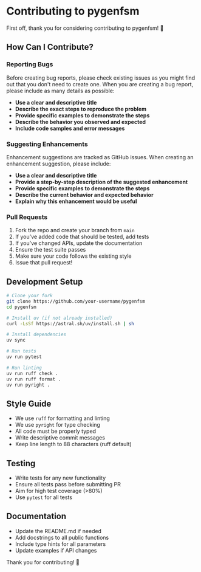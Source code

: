 # Contributing to pygenfsm

First off, thank you for considering contributing to pygenfsm! 🎉

## How Can I Contribute?

### Reporting Bugs

Before creating bug reports, please check existing issues as you might find out that you don't need to create one. When you are creating a bug report, please include as many details as possible:

- **Use a clear and descriptive title**
- **Describe the exact steps to reproduce the problem**
- **Provide specific examples to demonstrate the steps**
- **Describe the behavior you observed and expected**
- **Include code samples and error messages**

### Suggesting Enhancements

Enhancement suggestions are tracked as GitHub issues. When creating an enhancement suggestion, please include:

- **Use a clear and descriptive title**
- **Provide a step-by-step description of the suggested enhancement**
- **Provide specific examples to demonstrate the steps**
- **Describe the current behavior and expected behavior**
- **Explain why this enhancement would be useful**

### Pull Requests

1. Fork the repo and create your branch from `main`
2. If you've added code that should be tested, add tests
3. If you've changed APIs, update the documentation
4. Ensure the test suite passes
5. Make sure your code follows the existing style
6. Issue that pull request!

## Development Setup

```bash
# Clone your fork
git clone https://github.com/your-username/pygenfsm
cd pygenfsm

# Install uv (if not already installed)
curl -LsSf https://astral.sh/uv/install.sh | sh

# Install dependencies
uv sync

# Run tests
uv run pytest

# Run linting
uv run ruff check .
uv run ruff format .
uv run pyright .
```

## Style Guide

- We use `ruff` for formatting and linting
- We use `pyright` for type checking
- All code must be properly typed
- Write descriptive commit messages
- Keep line length to 88 characters (ruff default)

## Testing

- Write tests for any new functionality
- Ensure all tests pass before submitting PR
- Aim for high test coverage (>80%)
- Use `pytest` for all tests

## Documentation

- Update the README.md if needed
- Add docstrings to all public functions
- Include type hints for all parameters
- Update examples if API changes

Thank you for contributing! 🙏